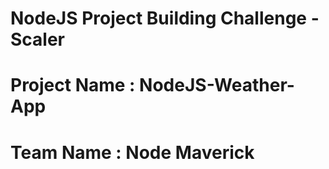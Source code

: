 # NodeJS Project Building Challenge -  Scaler
# Project Name : NodeJS-Weather-App 
# Team Name : Node Maverick
